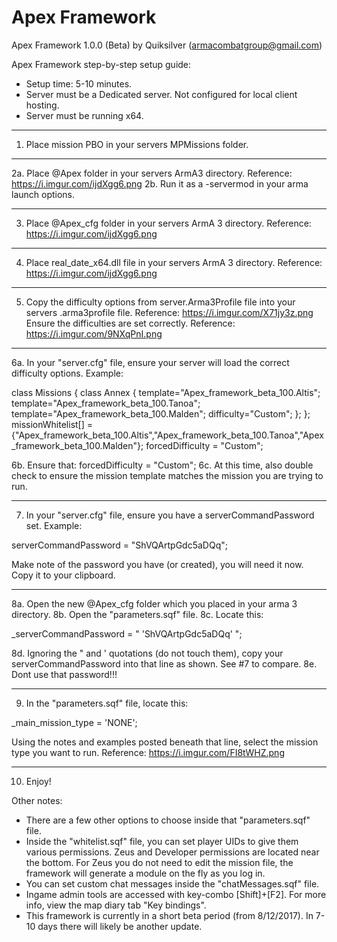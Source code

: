 # Apex Framework 

Apex Framework 1.0.0 (Beta) by Quiksilver      (armacombatgroup@gmail.com)


Apex Framework step-by-step setup guide:

* Setup time: 5-10 minutes.
* Server must be a Dedicated server. Not configured for local client hosting.
* Server must be running x64.

_______________
1. Place mission PBO in your servers MPMissions folder.


_______________
2a. Place @Apex folder in your servers ArmA3 directory. Reference: https://i.imgur.com/ijdXgg6.png
2b. Run it as a -servermod in your arma launch options.

_______________
3. Place @Apex_cfg folder in your servers ArmA 3 directory. Reference: https://i.imgur.com/ijdXgg6.png


_______________
4. Place    real_date_x64.dll     file in your servers ArmA 3 directory. Reference: https://i.imgur.com/ijdXgg6.png


_______________
5. Copy the difficulty options from   server.Arma3Profile file into your servers .arma3profile file.  Reference:   https://i.imgur.com/X71jy3z.png
Ensure the difficulties are set correctly. Reference:   https://i.imgur.com/9NXqPnI.png


_______________
6a. In your "server.cfg" file, ensure your server will load the correct difficulty options. Example:


class Missions {
	class Annex {
		template="Apex_framework_beta_100.Altis";
		template="Apex_framework_beta_100.Tanoa";
		template="Apex_framework_beta_100.Malden";
		difficulty="Custom";
	};
};
missionWhitelist[] = {"Apex_framework_beta_100.Altis","Apex_framework_beta_100.Tanoa","Apex_framework_beta_100.Malden"};
forcedDifficulty = "Custom";


6b. Ensure that:    forcedDifficulty = "Custom";
6c. At this time, also double check to ensure the mission template matches the mission you are trying to run.
_______________
7. In your "server.cfg" file, ensure you have a serverCommandPassword set. Example:

serverCommandPassword = "ShVQArtpGdc5aDQq";

Make note of the password you have (or created), you will need it now. Copy it to your clipboard.
_______________
8a. Open the new @Apex_cfg folder which you placed in your arma 3 directory.
8b. Open the "parameters.sqf" file.
8c. Locate this:


_serverCommandPassword = "
	'ShVQArtpGdc5aDQq'
";


8d. Ignoring the " and ' quotations (do not touch them), copy your serverCommandPassword into that line as shown. See #7 to compare.
8e. Dont use that password!!!
_______________
9. In the "parameters.sqf" file, locate this:

_main_mission_type = 'NONE';

Using the notes and examples posted beneath that line, select the mission type you want to run. Reference:   https://i.imgur.com/FI8tWHZ.png
_______________
10. Enjoy!


Other notes:

- There are a few other options to choose inside that "parameters.sqf" file.
- Inside the "whitelist.sqf" file, you can set player UIDs to give them various permissions. Zeus and Developer permissions are located near the bottom. For Zeus you do not need to edit the mission file, the framework will generate a module on the fly as you log in.
- You can set custom chat messages inside the "chatMessages.sqf" file.
- Ingame admin tools are accessed with key-combo [Shift]+[F2]. For more info, view the map diary tab "Key bindings".
- This framework is currently in a short beta period (from 8/12/2017). In 7-10 days there will likely be another update.



